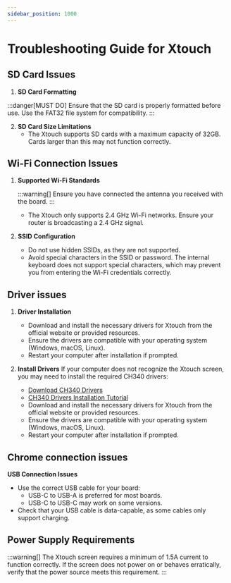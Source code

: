 ```yaml
---
sidebar_position: 1000
---
```


# Troubleshooting Guide for Xtouch

## SD Card Issues

1. **SD Card Formatting**

:::danger[MUST DO]
Ensure that the SD card is properly formatted before use. Use the FAT32 file system for compatibility.
:::

2. **SD Card Size Limitations**
   - The Xtouch supports SD cards with a maximum capacity of 32GB. Cards larger than this may not function correctly.

## Wi-Fi Connection Issues

1. **Supported Wi-Fi Standards**

   :::warning[]
   Ensure you have connected the antenna you received with the board.
   :::

   - The Xtouch only supports 2.4 GHz Wi-Fi networks. Ensure your router is broadcasting a 2.4 GHz signal.

2. **SSID Configuration**
   - Do not use hidden SSIDs, as they are not supported.
   - Avoid special characters in the SSID or password. The internal keyboard does not support special characters, which may prevent you from entering the Wi-Fi credentials correctly.

## Driver issues

1. **Driver Installation**

   - Download and install the necessary drivers for Xtouch from the official website or provided resources.
   - Ensure the drivers are compatible with your operating system (Windows, macOS, Linux).
   - Restart your computer after installation if prompted.

2. **Install Drivers**
   If your computer does not recognize the Xtouch screen, you may need to install the required CH340 drivers:

   - [Download CH340 Drivers](https://www.wch.cn/download/CH341SER_ZIP.html)
   - [CH340 Drivers Installation Tutorial](https://learn.sparkfun.com/tutorials/how-to-install-ch340-drivers/all)
   - Download and install the necessary drivers for Xtouch from the official website or provided resources.
   - Ensure the drivers are compatible with your operating system (Windows, macOS, Linux).
   - Restart your computer after installation if prompted.

## Chrome connection issues

**USB Connection Issues**

- Use the correct USB cable for your board:
  - USB-C to USB-A is preferred for most boards.
  - USB-C to USB-C may work on some versions.
- Check that your USB cable is data-capable, as some cables only support charging.

## Power Supply Requirements

:::warning[]
The Xtouch screen requires a minimum of 1.5A current to function correctly. If the screen does not power on or behaves erratically, verify that the power source meets this requirement.
:::
